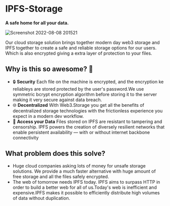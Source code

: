 # IPFS-Storage
**A safe home for all your data.**


![Screenshot 2022-08-08 201521](https://user-images.githubusercontent.com/91585064/183570575-d9606617-8786-4cbc-b202-74f6a67dbfd9.png)

Our cloud storage solution brings together modern day web3 storage and IPFS together to create a safe and reliable storage options for our users. Which is also encrypted giving a extra layer of protection to your files.

## Why is this so awesome? 🤩
* 🔒 **Security** Each file on the machine is encrypted, and the encryption ke
reliableys are stored protected by the user's password.We use symmetric bcrypt encryption algorithm before storing it to the server making it very secure against data breach.
* 🌐 **Decentralized** With Web3.Storage you get all the benefits of decentralized storage technologies with the frictionless experience you expect in a modern dev workflow.
* 📁 **Access your Data** Files stored on IPFS are resistant to tampering and censorship. IPFS powers the creation of diversely resilient networks that enable persistent availability — with or without internet backbone connectivity

## What problem does this solve?
* Huge cloud companies asking lots of money for unsafe storage solutions. We provide a much faster alternative with huge amount of free storage and all the files safely encrypted.
* The web of tomorrow needs IPFS today. IPFS aims to surpass HTTP in order to build a better web for all of us.Today's web is inefficient and expensive.IPFS makes it possible to efficiently distribute high volumes of data without duplication.



